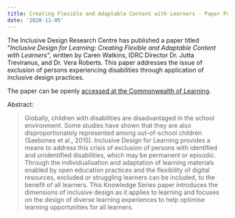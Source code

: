 ```yaml
---
title: Creating Flexible and Adaptable Content with Learners - Paper Published
date: '2020-11-05'
---
```


The Inclusive Design Research Centre has published a paper titled "_Inclusive Design for Learning: Creating Flexible and
Adaptable Content with Learners_", written by Caren Watkins, IDRC Director Dr. Jutta Treviranus, and Dr. Vera Roberts.
This paper addresses the issue of exclusion of persons experiencing disabilities through application of inclusive design
practices.

The paper can be openly [accessed at the Commonwealth of Learning](http://oasis.col.org/handle/11599/3690).

Abstract:
> Globally, children with disabilities are disadvantaged in the school environment. Some studies have shown that they
> are also disproportionately represented among out-of-school children (Saebones et al., 2015). Inclusive Design for
> Learning provides a means to address this crisis of exclusion of persons with identified and unidentified
> disabilities, which may be permanent or episodic. Through the individualisation and adaptation of learning materials
> enabled by open education practices and the flexibility of digital resources, excluded or struggling learners can be
> included, to the benefit of all learners. This Knowledge Series paper introduces the dimensions of inclusive design as
> it applies to learning and focuses on the design of diverse learning experiences to help optimise learning
> opportunities for all learners.
